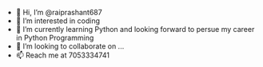 - 👋 Hi, I’m @raiprashant687
- 👀 I’m interested in coding
- 🌱 I’m currently learning Python and looking forward to persue my career in Python Programming
- 💞️ I’m looking to collaborate on ...
- 📫 Reach me at 7053334741

<!---
raiprashant687/raiprashant687 is a ✨ special ✨ repository because its `README.md` (this file) appears on your GitHub profile.
You can click the Preview link to take a look at your changes.
--->
